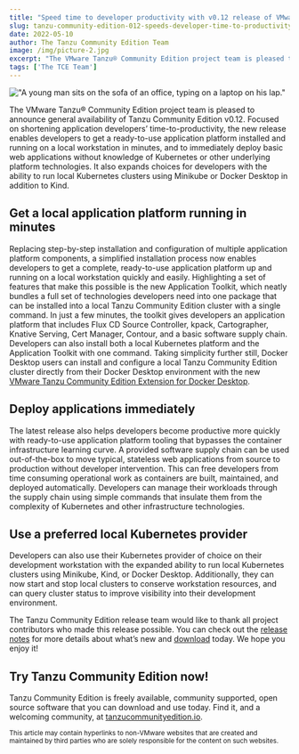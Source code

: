 ```yaml
---
title: "Speed time to developer productivity with v0.12 release of VMware Tanzu Community Edition"
slug: tanzu-community-edition-012-speeds-developer-time-to-productivity
date: 2022-05-10
author: The Tanzu Community Edition Team
image: /img/picture-2.jpg
excerpt: "The VMware Tanzu® Community Edition project team is pleased to announce general availability of Tanzu Community Edition v0.12. Focused on shortening application developers’ time-to-productivity, the new release enables developers to get a ready-to-use application platform installed and running on a local workstation in minutes, and to immediately deploy basic web applications without knowledge of Kubernetes or other underlying platform technologies."
tags: ['The TCE Team']
---
```

!["A young man sits on the sofa of an office, typing on a laptop on his lap."](/img/picture-2.jpg)

The VMware Tanzu® Community Edition project team is pleased to announce general availability of Tanzu Community Edition v0.12. Focused on shortening application developers’ time-to-productivity, the new release enables developers to get a ready-to-use application platform installed and running on a local workstation in minutes, and to immediately deploy basic web applications without knowledge of Kubernetes or other underlying platform technologies. It also expands choices for developers with the ability to run local Kubernetes clusters using Minikube or Docker Desktop in addition to Kind.

## Get a local application platform running in minutes

Replacing step-by-step installation and configuration of multiple application platform components, a simplified installation process now enables developers to get a complete, ready-to-use application platform up and running on a local workstation quickly and easily. Highlighting a set of features that make this possible is the new Application Toolkit, which neatly bundles a full set of technologies developers need into one package that can be installed into a local Tanzu Community Edition cluster with a single command. In just a few minutes, the toolkit gives developers an application platform that includes Flux CD Source Controller, kpack, Cartographer, Knative Serving, Cert Manager, Contour, and a basic software supply chain. Developers can also install both a local Kubernetes platform and the Application Toolkit with one command. Taking simplicity further still, Docker Desktop users can install and configure a local Tanzu Community Edition cluster directly from their Docker Desktop environment with the new [VMware Tanzu Community Edition Extension for Docker Desktop](https://www.docker.com/blog/docker-extensions-discover-build-integrate-new-tools-into-docker-desktop).

## Deploy applications immediately

The latest release also helps developers become productive more quickly with ready-to-use application platform tooling that bypasses the container infrastructure learning curve. A provided software supply chain can be used out-of-the-box to move typical, stateless web applications from source to production without developer intervention. This can free developers from time consuming operational work as containers are built, maintained, and deployed automatically. Developers can manage their workloads through the supply chain using simple commands that insulate them from the complexity of Kubernetes and other infrastructure technologies.

## Use a preferred local Kubernetes provider

Developers can also use their Kubernetes provider of choice on their development workstation with the expanded ability to run local Kubernetes clusters using Minikube, Kind, or Docker Desktop. Additionally, they can now start and stop local clusters to conserve workstation resources, and can query cluster status to improve visibility into their development environment.

The Tanzu Community Edition release team would like to thank all project contributors who made this release possible. You can check out the [release notes](https://github.com/vmware-tanzu/community-edition/releases/tag/v0.12.0) for more details about what’s new and [download](https://tanzucommunityedition.io/download/) today. We hope you enjoy it!

<!-- markdownlint-disable MD026 -->
## Try Tanzu Community Edition now!

Tanzu Community Edition is freely available, community supported, open source software that you can download and use today. Find it, and a welcoming community, at [tanzucommunityedition.io](https://tanzucommunityedition.io/).

<!-- markdownlint-disable MD033 -->
<sub>This article may contain hyperlinks to non-VMware websites that are created and maintained by third parties who are solely responsible for the content on such websites.</sub>
